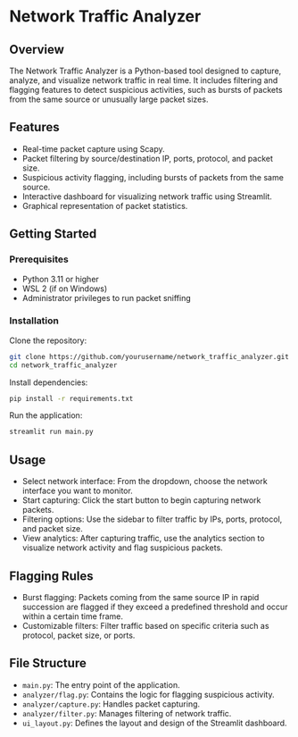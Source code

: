 # Network Traffic Analyzer

## Overview
The Network Traffic Analyzer is a Python-based tool designed to capture, analyze, and visualize network traffic in real time. It includes filtering and flagging features to detect suspicious activities, such as bursts of packets from the same source or unusually large packet sizes.

## Features
- Real-time packet capture using Scapy.
- Packet filtering by source/destination IP, ports, protocol, and packet size.
- Suspicious activity flagging, including bursts of packets from the same source.
- Interactive dashboard for visualizing network traffic using Streamlit.
- Graphical representation of packet statistics.

## Getting Started

### Prerequisites
- Python 3.11 or higher
- WSL 2 (if on Windows)
- Administrator privileges to run packet sniffing

### Installation
Clone the repository:

```bash
git clone https://github.com/yourusername/network_traffic_analyzer.git
cd network_traffic_analyzer
```

Install dependencies:

```bash
pip install -r requirements.txt
```

Run the application:

```bash
streamlit run main.py
```

## Usage
- Select network interface: From the dropdown, choose the network interface you want to monitor.
- Start capturing: Click the start button to begin capturing network packets.
- Filtering options: Use the sidebar to filter traffic by IPs, ports, protocol, and packet size.
- View analytics: After capturing traffic, use the analytics section to visualize network activity and flag suspicious packets.
## Flagging Rules
- Burst flagging: Packets coming from the same source IP in rapid succession are flagged if they exceed a predefined threshold and occur within a certain time frame.
- Customizable filters: Filter traffic based on specific criteria such as protocol, packet size, or ports.


## File Structure
*   `main.py`: The entry point of the application.
*   `analyzer/flag.py`: Contains the logic for flagging suspicious activity.
*   `analyzer/capture.py`: Handles packet capturing.
*   `analyzer/filter.py`: Manages filtering of network traffic.
*   `ui_layout.py`: Defines the layout and design of the Streamlit dashboard.
